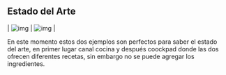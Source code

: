 ## Estado del Arte
| ![img](https://i.imgur.com/CBzhUXZ.jpg) | ![img](https://i.imgur.com/eNz95PL.jpg) |

En este momento estos dos ejemplos son perfectos para saber el estado del arte, en primer lugar canal cocina y después coockpad donde las dos ofrecen diferentes recetas,
sin embargo no se puede agregar los ingredientes.
